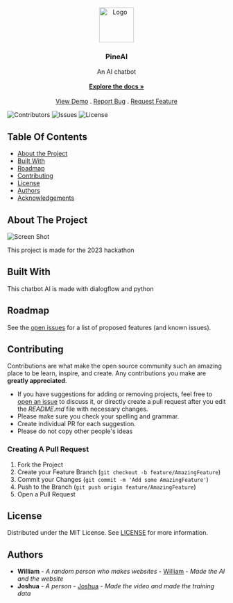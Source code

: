<br/>
<p align="center">
  <a href="https://github.com/Pineappletwo1/PineAI">
    <img src="https://i.imgur.com/MiTq579.png" alt="Logo" width="80" height="80">
  </a>

  <h3 align="center">PineAI</h3>

  <p align="center">
    An AI chatbot
    <br/>
    <br/>
    <a href="https://github.com/Pineappletwo1/PineAI"><strong>Explore the docs »</strong></a>
    <br/>
    <br/>
    <a href="https://github.com/Pineappletwo1/PineAI">View Demo</a>
    .
    <a href="https://github.com/Pineappletwo1/PineAI/issues">Report Bug</a>
    .
    <a href="https://github.com/Pineappletwo1/PineAI/issues">Request Feature</a>
  </p>
</p>

![Contributors](https://img.shields.io/github/contributors/Pineappletwo1/PineAI?color=dark-green) ![Issues](https://img.shields.io/github/issues/Pineappletwo1/PineAI) ![License](https://img.shields.io/github/license/Pineappletwo1/PineAI)

## Table Of Contents

* [About the Project](#about-the-project)
* [Built With](#built-with)
* [Roadmap](#roadmap)
* [Contributing](#contributing)
* [License](#license)
* [Authors](#authors)
* [Acknowledgements](#acknowledgements)

## About The Project

![Screen Shot](https://i.imgur.com/ffiKM6H.png)

This project is made for the 2023 hackathon

## Built With

This chatbot AI is made with dialogflow and python

## Roadmap

See the [open issues](https://github.com/Pineappletwo1/PineAI/issues) for a list of proposed features (and known issues).

## Contributing

Contributions are what make the open source community such an amazing place to be learn, inspire, and create. Any contributions you make are **greatly appreciated**.
* If you have suggestions for adding or removing projects, feel free to [open an issue](https://github.com/Pineappletwo1/PineAI/issues/new) to discuss it, or directly create a pull request after you edit the *README.md* file with necessary changes.
* Please make sure you check your spelling and grammar.
* Create individual PR for each suggestion.
* Please do not copy other people's ideas

### Creating A Pull Request

1. Fork the Project
2. Create your Feature Branch (`git checkout -b feature/AmazingFeature`)
3. Commit your Changes (`git commit -m 'Add some AmazingFeature'`)
4. Push to the Branch (`git push origin feature/AmazingFeature`)
5. Open a Pull Request

## License

Distributed under the MIT License. See [LICENSE](https://github.com/Pineappletwo1/PineAI/blob/main/LICENSE.md) for more information.

## Authors

* **William** - *A random person who makes websites* - [William](https://github.com/Pineappletwo1) - *Made the AI and the website*
* **Joshua** - *A person* - [Joshua](https://github.com/Jwang0506) - *Made the video and made the training data*


